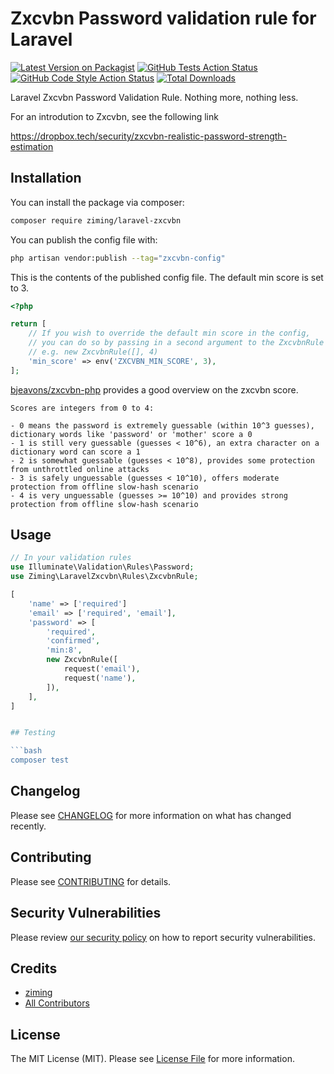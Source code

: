 # Zxcvbn Password validation rule for Laravel

[![Latest Version on Packagist](https://img.shields.io/packagist/v/ziming/laravel-zxcvbn.svg?style=flat-square)](https://packagist.org/packages/ziming/laravel-zxcvbn)
[![GitHub Tests Action Status](https://img.shields.io/github/workflow/status/ziming/laravel-zxcvbn/run-tests?label=tests)](https://github.com/ziming/laravel-zxcvbn/actions?query=workflow%3Arun-tests+branch%3Amain)
[![GitHub Code Style Action Status](https://img.shields.io/github/workflow/status/ziming/laravel-zxcvbn/Check%20&%20fix%20styling?label=code%20style)](https://github.com/ziming/laravel-zxcvbn/actions?query=workflow%3A"Check+%26+fix+styling"+branch%3Amain)
[![Total Downloads](https://img.shields.io/packagist/dt/ziming/laravel-zxcvbn.svg?style=flat-square)](https://packagist.org/packages/ziming/laravel-zxcvbn)

Laravel Zxcvbn Password Validation Rule. Nothing more, nothing less.

For an introdution to Zxcvbn, see the following link

https://dropbox.tech/security/zxcvbn-realistic-password-strength-estimation

## Installation

You can install the package via composer:

```bash
composer require ziming/laravel-zxcvbn
```

You can publish the config file with:

```bash
php artisan vendor:publish --tag="zxcvbn-config"
```

This is the contents of the published config file. The default min score is set to 3.

```php
<?php

return [
    // If you wish to override the default min score in the config,
    // you can do so by passing in a second argument to the ZxcvbnRule constructor.
    // e.g. new ZxcvbnRule([], 4)
    'min_score' => env('ZXCVBN_MIN_SCORE', 3),
];
```

[bjeavons/zxcvbn-php](https://github.com/bjeavons/zxcvbn-php) provides a good overview on the zxcvbn score.

    Scores are integers from 0 to 4:

    - 0 means the password is extremely guessable (within 10^3 guesses), dictionary words like 'password' or 'mother' score a 0
    - 1 is still very guessable (guesses < 10^6), an extra character on a dictionary word can score a 1
    - 2 is somewhat guessable (guesses < 10^8), provides some protection from unthrottled online attacks
    - 3 is safely unguessable (guesses < 10^10), offers moderate protection from offline slow-hash scenario
    - 4 is very unguessable (guesses >= 10^10) and provides strong protection from offline slow-hash scenario

## Usage

```php
// In your validation rules
use Illuminate\Validation\Rules\Password;
use Ziming\LaravelZxcvbn\Rules\ZxcvbnRule;

[
    'name' => ['required']
    'email' => ['required', 'email'],
    'password' => [
        'required', 
        'confirmed', 
        'min:8',
        new ZxcvbnRule([
            request('email'),
            request('name'),
        ]),
    ],
]
```

```php

## Testing

```bash
composer test
```

## Changelog

Please see [CHANGELOG](CHANGELOG.md) for more information on what has changed recently.

## Contributing

Please see [CONTRIBUTING](https://github.com/spatie/.github/blob/main/CONTRIBUTING.md) for details.

## Security Vulnerabilities

Please review [our security policy](../../security/policy) on how to report security vulnerabilities.

## Credits

- [ziming](https://github.com/ziming)
- [All Contributors](../../contributors)

## License

The MIT License (MIT). Please see [License File](LICENSE.md) for more information.
